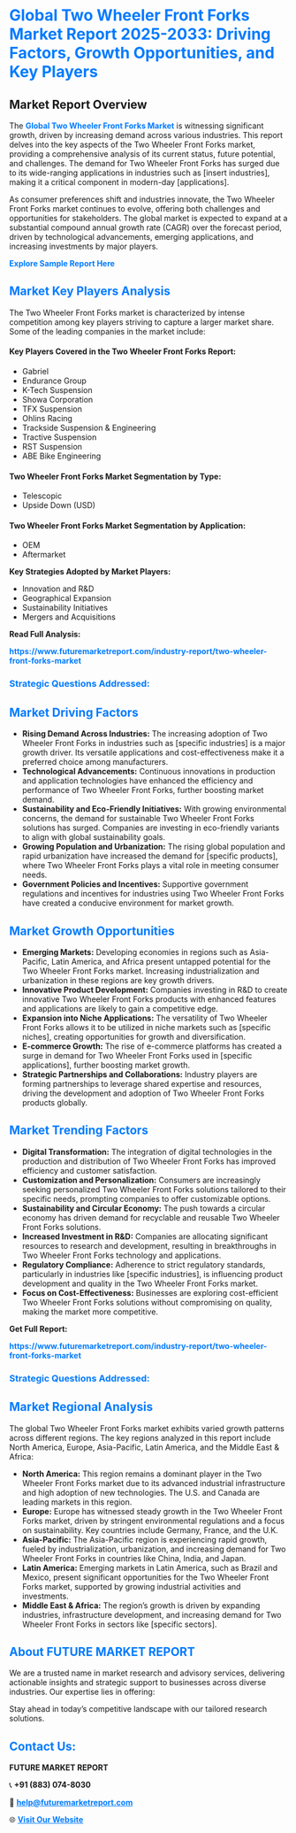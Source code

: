 <h1 style="color: #007BFF;">Global Two Wheeler Front Forks Market Report 2025-2033: Driving Factors, Growth Opportunities, and Key Players</h1>

<section id="overview">
<h2>Market Report Overview</h2>
<p>The <a href="https://www.futuremarketreport.com/industry-report/two-wheeler-front-forks-market" style="color: #007BFF; text-decoration: none;"><strong>Global Two Wheeler Front Forks Market</strong></a> is witnessing significant growth, driven by increasing demand across various industries. This report delves into the key aspects of the Two Wheeler Front Forks market, providing a comprehensive analysis of its current status, future potential, and challenges. The demand for Two Wheeler Front Forks has surged due to its wide-ranging applications in industries such as [insert industries], making it a critical component in modern-day [applications].</p>
<p>As consumer preferences shift and industries innovate, the Two Wheeler Front Forks market continues to evolve, offering both challenges and opportunities for stakeholders. The global market is expected to expand at a substantial compound annual growth rate (CAGR) over the forecast period, driven by technological advancements, emerging applications, and increasing investments by major players.</p>
</section>

<section id="overview">
<p><a href="https://www.futuremarketreport.com/request-sample/reportId=91731" style="color: #007BFF; text-decoration: none;"><strong>Explore Sample Report Here</strong></a></p>
</section>

<section id="key-players">
<h2 style="color: #007BFF;">Market Key Players Analysis</h2>
<p>The Two Wheeler Front Forks market is characterized by intense competition among key players striving to capture a larger market share. Some of the leading companies in the market include:</p>
<h4>Key Players Covered in the Two Wheeler Front Forks Report:</h4>
<ul><li>Gabriel</li><li>Endurance Group</li><li>K-Tech Suspension</li><li>Showa Corporation</li><li>TFX Suspension</li><li>Ohlins Racing</li><li>Trackside Suspension &amp; Engineering</li><li>Tractive Suspension</li><li>RST Suspension</li><li>ABE Bike Engineering</li></ul>
<h4>Two Wheeler Front Forks Market Segmentation by Type:</h4>
<ul><li>Telescopic</li><li>Upside Down (USD)</li></ul>

<h4>Two Wheeler Front Forks Market Segmentation by Application:</h4>
<ul><li>OEM</li><li>Aftermarket</li></ul>
<p><strong>Key Strategies Adopted by Market Players:</strong></p>
<ul>
<li>Innovation and R&D</li>
<li>Geographical Expansion</li>
<li>Sustainability Initiatives</li>
<li>Mergers and Acquisitions</li>
</ul>
</section>

<section>
<p><strong>Read Full Analysis: </strong></p><a href="https://www.futuremarketreport.com/industry-report/two-wheeler-front-forks-market" style="color: #007BFF; text-decoration: none;"><strong>https://www.futuremarketreport.com/industry-report/two-wheeler-front-forks-market</strong></a>
<h3 style="color: #007BFF;">Strategic Questions Addressed:</h3>
</section>

<section id="driving-factors">
<h2 style="color: #007BFF;">Market Driving Factors</h2>
<ul>
<li><strong>Rising Demand Across Industries:</strong> The increasing adoption of Two Wheeler Front Forks in industries such as [specific industries] is a major growth driver. Its versatile applications and cost-effectiveness make it a preferred choice among manufacturers.</li>
<li><strong>Technological Advancements:</strong> Continuous innovations in production and application technologies have enhanced the efficiency and performance of Two Wheeler Front Forks, further boosting market demand.</li>
<li><strong>Sustainability and Eco-Friendly Initiatives:</strong> With growing environmental concerns, the demand for sustainable Two Wheeler Front Forks solutions has surged. Companies are investing in eco-friendly variants to align with global sustainability goals.</li>
<li><strong>Growing Population and Urbanization:</strong> The rising global population and rapid urbanization have increased the demand for [specific products], where Two Wheeler Front Forks plays a vital role in meeting consumer needs.</li>
<li><strong>Government Policies and Incentives:</strong> Supportive government regulations and incentives for industries using Two Wheeler Front Forks have created a conducive environment for market growth.</li>
</ul>
</section>

<section id="growth-opportunities">
<h2 style="color: #007BFF;">Market Growth Opportunities</h2>
<ul>
<li><strong>Emerging Markets:</strong> Developing economies in regions such as Asia-Pacific, Latin America, and Africa present untapped potential for the Two Wheeler Front Forks market. Increasing industrialization and urbanization in these regions are key growth drivers.</li>
<li><strong>Innovative Product Development:</strong> Companies investing in R&D to create innovative Two Wheeler Front Forks products with enhanced features and applications are likely to gain a competitive edge.</li>
<li><strong>Expansion into Niche Applications:</strong> The versatility of Two Wheeler Front Forks allows it to be utilized in niche markets such as [specific niches], creating opportunities for growth and diversification.</li>
<li><strong>E-commerce Growth:</strong> The rise of e-commerce platforms has created a surge in demand for Two Wheeler Front Forks used in [specific applications], further boosting market growth.</li>
<li><strong>Strategic Partnerships and Collaborations:</strong> Industry players are forming partnerships to leverage shared expertise and resources, driving the development and adoption of Two Wheeler Front Forks products globally.</li>
</ul>
</section>

<section id="trending-factors">
<h2 style="color: #007BFF;">Market Trending Factors</h2>
<ul>
<li><strong>Digital Transformation:</strong> The integration of digital technologies in the production and distribution of Two Wheeler Front Forks has improved efficiency and customer satisfaction.</li>
<li><strong>Customization and Personalization:</strong> Consumers are increasingly seeking personalized Two Wheeler Front Forks solutions tailored to their specific needs, prompting companies to offer customizable options.</li>
<li><strong>Sustainability and Circular Economy:</strong> The push towards a circular economy has driven demand for recyclable and reusable Two Wheeler Front Forks solutions.</li>
<li><strong>Increased Investment in R&D:</strong> Companies are allocating significant resources to research and development, resulting in breakthroughs in Two Wheeler Front Forks technology and applications.</li>
<li><strong>Regulatory Compliance:</strong> Adherence to strict regulatory standards, particularly in industries like [specific industries], is influencing product development and quality in the Two Wheeler Front Forks market.</li>
<li><strong>Focus on Cost-Effectiveness:</strong> Businesses are exploring cost-efficient Two Wheeler Front Forks solutions without compromising on quality, making the market more competitive.</li>
</ul>
</section>

<section>
<p><strong>Get Full Report: </strong></p><a href="https://www.futuremarketreport.com/industry-report/two-wheeler-front-forks-market" style="color: #007BFF; text-decoration: none;"><strong>https://www.futuremarketreport.com/industry-report/two-wheeler-front-forks-market</strong></a>
<h3 style="color: #007BFF;">Strategic Questions Addressed:</h3>
</section>


<section id="regional-analysis">
<h2 style="color: #007BFF;">Market Regional Analysis</h2>
<p>The global Two Wheeler Front Forks market exhibits varied growth patterns across different regions. The key regions analyzed in this report include North America, Europe, Asia-Pacific, Latin America, and the Middle East & Africa:</p>
<ul>
<li><strong>North America:</strong> This region remains a dominant player in the Two Wheeler Front Forks market due to its advanced industrial infrastructure and high adoption of new technologies. The U.S. and Canada are leading markets in this region.</li>
<li><strong>Europe:</strong> Europe has witnessed steady growth in the Two Wheeler Front Forks market, driven by stringent environmental regulations and a focus on sustainability. Key countries include Germany, France, and the U.K.</li>
<li><strong>Asia-Pacific:</strong> The Asia-Pacific region is experiencing rapid growth, fueled by industrialization, urbanization, and increasing demand for Two Wheeler Front Forks in countries like China, India, and Japan.</li>
<li><strong>Latin America:</strong> Emerging markets in Latin America, such as Brazil and Mexico, present significant opportunities for the Two Wheeler Front Forks market, supported by growing industrial activities and investments.</li>
<li><strong>Middle East & Africa:</strong> The region’s growth is driven by expanding industries, infrastructure development, and increasing demand for Two Wheeler Front Forks in sectors like [specific sectors].</li>
</ul>
</section>

<footer>
<h2 style="color: #007BFF;">About FUTURE MARKET REPORT</h2>
<p>We are a trusted name in market research and advisory services, delivering actionable insights and strategic support to businesses across diverse industries. Our expertise lies in offering:</p>

<p>Stay ahead in today’s competitive landscape with our tailored research solutions.</p>

<h2 style="color: #007BFF;">Contact Us:</h2>
<p><strong>FUTURE MARKET REPORT</strong></p>
<p>📞 <strong>+91 (883) 074-8030</strong></p>
<p>📧 <strong><a href="mailto:help@futuremarketreport.com" style="color: #007BFF;">help@futuremarketreport.com</a></strong></p>
<p>🌐 <strong><a href="https://www.futuremarketreport.com/" style="color: #007BFF;">Visit Our Website</a></strong></p>
</footer>